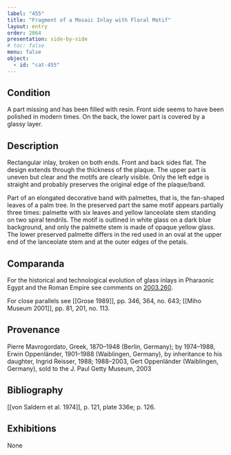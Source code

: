 ```yaml
---
label: "455"
title: "Fragment of a Mosaic Inlay with Floral Motif"
layout: entry
order: 2064
presentation: side-by-side
# toc: false
menu: false
object:
  - id: "cat-455"
---
```


## Condition

A part missing and has been filled with resin. Front side seems to have been polished in modern times. On the back, the lower part is covered by a glassy layer.

## Description

Rectangular inlay, broken on both ends. Front and back sides flat. The design extends through the thickness of the plaque. The upper part is uneven but clear and the motifs are clearly visible. Only the left edge is straight and probably preserves the original edge of the plaque/band.

Part of an elongated decorative band with palmettes, that is, the fan-shaped leaves of a palm tree. In the preserved part the same motif appears partially three times: palmette with six leaves and yellow lanceolate stem standing on two spiral tendrils. The motif is outlined in white glass on a dark blue background, and only the palmette stem is made of opaque yellow glass. The lower preserved palmette differs in the red used in an oval at the upper end of the lanceolate stem and at the outer edges of the petals.

## Comparanda

For the historical and technological evolution of glass inlays in Pharaonic Egypt and the Roman Empire see comments on [2003.260](#cat).

For close parallels see [[Grose 1989]], pp. 346, 364, no. 643; [[Miho Museum 2001]], pp. 81, 201, no. 113.

## Provenance

Pierre Mavrogordato, Greek, 1870–1948 (Berlin, Germany); by 1974–1988, Erwin Oppenländer, 1901–1988 (Waiblingen, Germany), by inheritance to his daughter, Ingrid Reisser, 1988; 1988–2003, Gert Oppenländer (Waiblingen, Germany), sold to the J. Paul Getty Museum, 2003

## Bibliography

[[von Saldern et al. 1974]], p. 121, plate 336e; p. 126.

## Exhibitions

None